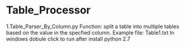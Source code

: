 # Table_Processor

1.Table_Parser_By_Column.py
Function: split a table into multiple tables based on the value in the specfied column.
Example file: Table1.txt
In windows dobule click to run after install python 2.7
